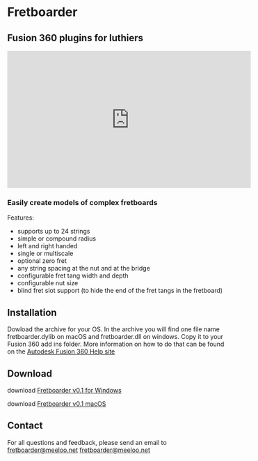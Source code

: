 #  Fretboarder
##  Fusion 360 plugins for luthiers

<iframe width="560" height="315" src="https://www.youtube.com/embed/HSuFJhZLFmo" frameborder="0" allow="autoplay; encrypted-media" allowfullscreen></iframe>

### Easily create models of complex fretboards
Features:
* supports up to 24 strings
* simple or compound radius
* left and right handed
* single or multiscale
* optional zero fret
* any string spacing at the nut and at the bridge
* configurable fret tang width and depth
* configurable nut size
* blind fret slot support (to hide the end of the fret tangs in the fretboard) 

## Installation
Dowload the archive for your OS. In the archive you will find one file name fretboarder.dylib on macOS and fretboarder.dll on windows. Copy it to your Fusion 360 add ins folder. More information on how to do that can be found on the [Autodesk Fusion 360 Help site](https://knowledge.autodesk.com/support/fusion-360/troubleshooting/caas/sfdcarticles/sfdcarticles/How-to-install-an-ADD-IN-and-Script-in-Fusion-360.html)

## Download
download [Fretboarder v0.1 for Windows](bin/windows/Fretboarder_win_0.1.zip)

download [Fretboarder v0.1 macOS](bin/macOS/Fretboarder_mac_0.1.zip)

## Contact
For all questions and feedback, please send an email to <fretboarder@meeloo.net> [fretboarder@meeloo.net](<fretboarder@meeloo.net>)

